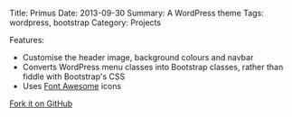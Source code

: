 Title: Primus
Date: 2013-09-30
Summary: A WordPress theme
Tags: wordpress, bootstrap
Category: Projects

Features:

- Customise the header image, background colours and navbar
- Converts WordPress menu classes into Bootstrap classes, rather than fiddle with Bootstrap's CSS
- Uses [Font Awesome](http://fortawesome.github.io/Font-Awesome/) icons

<a class="btn" href="https://github.com/iamsteadman/primus">
    <span class="octicon octicon-git-branch"></span>
    Fork it on GitHub
</a>
